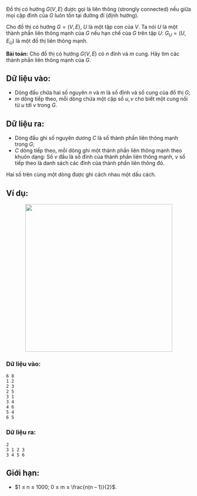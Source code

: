 Đồ thị có hướng $G(V, E)$ được gọi là liên thông (strongly connected) nếu giữa mọi cặp đỉnh của $G$ luôn tồn tại đường đi (định hướng).

Cho đồ thị có hướng $G = (V, E)$, $U$ là một tập con của $V$. Ta nói $U$ là một thành phần liên thông mạnh của $G$ nếu hạn chế của $G$ trên tập $U$: $G_U = (U, E_U)$ là một đồ thị liên thông mạnh.

**Bài toán:** Cho đồ thị có hướng $G(V, E)$ có $n$ đỉnh và $m$ cung. Hãy tìm các thành phần liên thông mạnh của $G$.

## Dữ liệu vào:
- Dòng đầu chứa hai số nguyên $n$ và $m$ là số đỉnh và số cung của đồ thị $G$;
- $m$ dòng tiếp theo, mỗi dòng chứa một cặp số $u, v$ cho biết một cung nối từ $u$ tới $v$ trong $G$.

## Dữ liệu ra:
- Dòng đầu ghi số nguyên dương $C$ là số thành phần liên thông mạnh trong $G$;
- $C$ dòng tiếp theo, mỗi dòng ghi một thành phần liên thông mạnh theo khuôn dạng: Số $v$ đầu là số đỉnh của thành phần liên thông mạnh, $v$ số tiếp theo là danh sách các đỉnh của thành phần liên thông đó.

Hai số trên cùng một dòng được ghi cách nhau một dấu cách.

## Ví dụ:
<center><img src="/images/problems/540/STROCONN.svg" width="400px" /></center>

### Dữ liệu vào:
```
6 8
1 2
2 3
2 5
3 1
3 4
4 6
5 4
6 5
```

### Dữ liệu ra:
```
2
3 1 2 3
3 4 5 6
```

## Giới hạn:
- $1 ≤ n ≤ 1000; 0 ≤ m ≤ \frac{n(n – 1)}{2}$.
